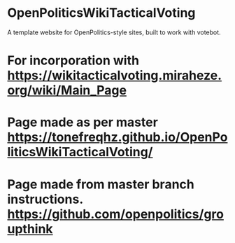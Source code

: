 # OpenPoliticsWikiTacticalVoting
A template website for OpenPolitics-style sites, built to work with votebot.
# For incorporation with https://wikitacticalvoting.miraheze.org/wiki/Main_Page
# Page made as per master https://tonefreqhz.github.io/OpenPoliticsWikiTacticalVoting/
# Page made from master branch instructions. https://github.com/openpolitics/groupthink
